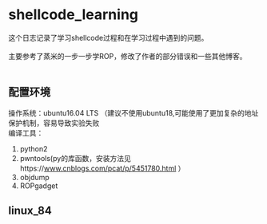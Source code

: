 # shellcode_learning
这个日志记录了学习shellcode过程和在学习过程中遇到的问题。<br><br>
主要参考了蒸米的一步一步学ROP，修改了作者的部分错误和一些其他博客。<br><br>

## 配置环境
操作系统：ubuntu16.04 LTS （建议不使用ubuntu18,可能使用了更加复杂的地址保护机制，容易导致实验失败<br>
编译工具：
1. python2 <br>
2. pwntools(py的库函数，安装方法见https://www.cnblogs.com/pcat/p/5451780.html ）<br>
3. objdump <br>
4. ROPgadget<br>

## linux_84
